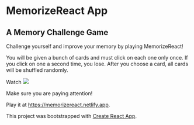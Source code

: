 # MemorizeReact App

## A Memory Challenge Game

Challenge yourself and improve your memory by playing MemorizeReact!

You will be given a bunch of cards and must click on each one only once. If you click on one a second time, you lose.  After you choose a card, all cards will be shuffled randomly. 

Watch <img src="public\video\MemorizeReact-Video.gif">

Make sure you are paying attention!
  
Play it at https://memorizereact.netlify.app.

This project was bootstrapped with [Create React App](https://github.com/facebookincubator/create-react-app).

